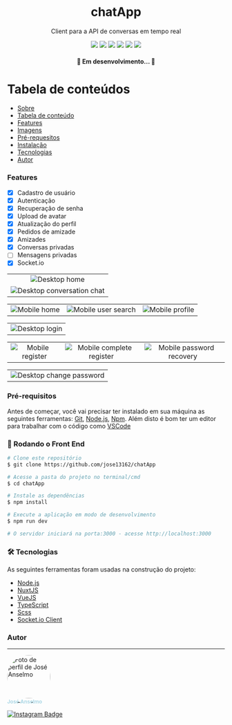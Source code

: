 <div id="sobre">
  <h1 align="center">chatApp</h1>
  <p align="center">Client para a API de conversas em tempo real</p>
  <div align="center">
    <img src="https://img.shields.io/badge/npm-v7.19.1-brightgreen" />
    <img src="https://img.shields.io/badge/node-v14.16.1-brightgreen" />
    <img src="https://img.shields.io/badge/Typescript-v4.2-blue">
    <img src="https://img.shields.io/badge/VueJS-v3-brightgreen">
    <img src="https://img.shields.io/badge/NuxtJS-v2.15.7-darkgreen">
    <img src="https://img.shields.io/badge/Scss-v10.1.1-ff69b4">
  </div>
</div>
<h4 align="center"> 
	🚧  Em desenvolvimento...  🚧
</h4>

<div id="tabela-de-conteudos"></div>

Tabela de conteúdos
=================
<!--ts-->
  * [Sobre](#sobre)
  * [Tabela de conteúdo](#tabela-de-conteudos)
  * [Features](#features)
  * [Imagens](#imagens)
  * [Pré-requesitos](#pre-requesitos)
  * [Instalação](#instalacao)
  * [Tecnologias](#tecnologias)  
  * [Autor](#autor)

<!--te-->

<div id="features"></div>

<h3>Features</h3>

- [x] Cadastro de usuário
- [x] Autenticação
- [x] Recuperação de senha
- [x] Upload de avatar
- [x] Atualização do perfil
- [x] Pedidos de amizade
- [x] Amizades
- [x] Conversas privadas
- [ ] Mensagens privadas
- [x] Socket.io

<div id="imagens">
  <table>
    <tr>
      <td align="center" style="padding=0;width=50%;">
        <img src="https://github.com/jose13162/chatApp/blob/main/docs/Desktop-Home.png?raw=true" title="Desktop home">
      </td>
    </tr>
    <tr>
      <td align="center" style="padding=0;width=50%;">
        <img src="https://github.com/jose13162/chatApp/blob/main/docs/Desktop-ConversationChat.png?raw=true" title="Desktop conversation chat">
      </td>
    </tr>
  </table>

  <table>
    <tr>
      <td align="center" style="padding=0;width=50%;">
        <img src="https://github.com/jose13162/chatApp/blob/main/docs/Mobile-Home.jpg?raw=true" title="Mobile home">
      </td>
      <td align="center" style="padding=0;width=50%;">
        <img src="https://github.com/jose13162/chatApp/blob/main/docs/Mobile-UserSearch.jpg?raw=true" title="Mobile user search">
      </td>
      <td align="center" style="padding=0;width=50%;">
        <img src="https://github.com/jose13162/chatApp/blob/main/docs/Mobile-Profile.jpg?raw=true" title="Mobile profile">
      </td>
    </tr>
  </table>

  <table>
    <tr>
      <td align="center" style="padding=0;width=50%;">
        <img src="https://github.com/jose13162/chatApp/blob/main/docs/Desktop-Login.png?raw=true" title="Desktop login">
      </td>
    </tr>
  </table>
  
   <table>
    <tr>
      <td align="center" style="padding=0;width=50%;">
        <img src="https://github.com/jose13162/chatApp/blob/main/docs/Mobile-Register.jpg?raw=true" title="Mobile register">
      </td>
      <td align="center" style="padding=0;width=50%;">
        <img src="https://github.com/jose13162/chatApp/blob/main/docs/Mobile-CompleteRegister.jpg?raw=true" title="Mobile complete register">
      </td>
      <td align="center" style="padding=0;width=50%;">
        <img src="https://github.com/jose13162/chatApp/blob/main/docs/Mobile-ForgotPassword.jpg?raw=true" title="Mobile password recovery">
      </td>
    </tr>
  </table>
  
  <table>
    <tr>
      <td align="center" style="padding=0;width=50%;">
        <img src="https://github.com/jose13162/chatApp/blob/main/docs/Desktop-ChangePassword.png?raw=true" title="Desktop change password">
      </td>
    </tr>
  </table>
</div>

<div id="pre-requesitos"></div>

### Pré-requisitos
Antes de começar, você vai precisar ter instalado em sua máquina as seguintes ferramentas:
[Git](https://git-scm.com), [Node.js](https://nodejs.org/en/), [Npm](https://npmjs.com).
Além disto é bom ter um editor para trabalhar com o código como [VSCode](https://code.visualstudio.com/)

<div id="instalacao"></div>

### 🎲 Rodando o Front End

```bash
# Clone este repositório
$ git clone https://github.com/jose13162/chatApp

# Acesse a pasta do projeto no terminal/cmd
$ cd chatApp

# Instale as dependências
$ npm install

# Execute a aplicação em modo de desenvolvimento
$ npm run dev

# O servidor iniciará na porta:3000 - acesse http://localhost:3000
```

<div id="tecnologias"></div>

### 🛠 Tecnologias

As seguintes ferramentas foram usadas na construção do projeto:

- [Node.js](https://nodejs.org/en/)
- [NuxtJS](https://nuxtjs.org/)
- [VueJS](https://v3.vuejs.org/)
- [TypeScript](https://www.typescriptlang.org/)
- [Scss](https://www.sass-lang.com/)
- [Socket.io Client](https://socket.io/docs/v4/client-api/)


<div id="autor"></div>

### Autor

---

<a href="https://github.com/jose13162">
  <img style="border-radius: 50%;" src="https://avatars.githubusercontent.com/u/77130179?s=400&u=6391f7b20bf725e259e02aa698fe6b4f5266286c&v=4" width="100px;" alt="Foto de perfil de José Anselmo"/>
  <br />
  <sub style="color: lightblue; text-decoration: none;"><b>José Anselmo</b></sub>

[![Instagram Badge](https://img.shields.io/badge/-@tete627-FCAF45?style=flat-square&labelColor=E1306C&logo=instagram&logoColor=white&link=https://instagram.com/zezin_627)](https://instagram.com/zezin_627)
</a>
